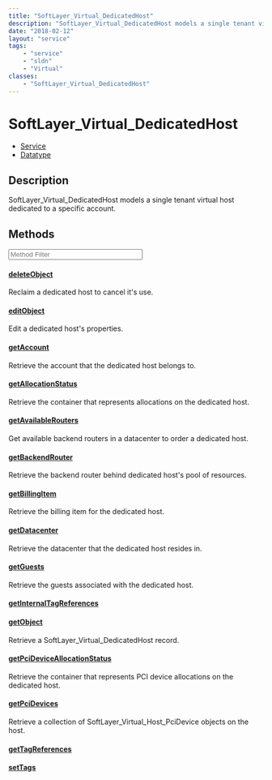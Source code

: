 ```yaml
---
title: "SoftLayer_Virtual_DedicatedHost"
description: "SoftLayer_Virtual_DedicatedHost models a single tenant virtual host dedicated to a specific account."
date: "2018-02-12"
layout: "service"
tags:
    - "service"
    - "sldn"
    - "Virtual"
classes:
    - "SoftLayer_Virtual_DedicatedHost"
---
```

# SoftLayer_Virtual_DedicatedHost
<div id='service-datatype'>
    <ul id='sldn-reference-tabs'>
    <li id='service'> <a href='/reference/services/SoftLayer_Virtual_DedicatedHost' >Service</a></li>    <li id='datatype'> <a href='/reference/datatypes/SoftLayer_Virtual_DedicatedHost' >Datatype</a></li>
    </ul>
</div>

## Description
SoftLayer_Virtual_DedicatedHost models a single tenant virtual host dedicated to a specific account. 



        
<div id="properties" class="content service-content">

## Methods

<div class="view-filters">
    <div class="clearfix">
        <div class="search-input-box">
            <input placeholder="Method Filter" onkeyup="titleSearch(inputId='edit-combine', divId='method-div', elementClass='method-row')" 
                type="text" id="edit-combine" value="" size="30" maxlength="128" class="form-text">
        </div>
    </div>
</div>

<div id="method-div">

<div class="method-row">

#### [deleteObject](/reference/services/SoftLayer_Virtual_DedicatedHost/deleteObject)
Reclaim a dedicated host to cancel it's use. 
</div>

<div class="method-row">

#### [editObject](/reference/services/SoftLayer_Virtual_DedicatedHost/editObject)
Edit a dedicated host's properties. 
</div>

<div class="method-row">

#### [getAccount](/reference/services/SoftLayer_Virtual_DedicatedHost/getAccount)
Retrieve the account that the dedicated host belongs to.
</div>

<div class="method-row">

#### [getAllocationStatus](/reference/services/SoftLayer_Virtual_DedicatedHost/getAllocationStatus)
Retrieve the container that represents allocations on the dedicated host.
</div>

<div class="method-row">

#### [getAvailableRouters](/reference/services/SoftLayer_Virtual_DedicatedHost/getAvailableRouters)
Get available backend routers in a datacenter to order a dedicated host. 
</div>

<div class="method-row">

#### [getBackendRouter](/reference/services/SoftLayer_Virtual_DedicatedHost/getBackendRouter)
Retrieve the backend router behind dedicated host's pool of resources.
</div>

<div class="method-row">

#### [getBillingItem](/reference/services/SoftLayer_Virtual_DedicatedHost/getBillingItem)
Retrieve the billing item for the dedicated host.
</div>

<div class="method-row">

#### [getDatacenter](/reference/services/SoftLayer_Virtual_DedicatedHost/getDatacenter)
Retrieve the datacenter that the dedicated host resides in.
</div>

<div class="method-row">

#### [getGuests](/reference/services/SoftLayer_Virtual_DedicatedHost/getGuests)
Retrieve the guests associated with the dedicated host.
</div>

<div class="method-row">

#### [getInternalTagReferences](/reference/services/SoftLayer_Virtual_DedicatedHost/getInternalTagReferences)

</div>

<div class="method-row">

#### [getObject](/reference/services/SoftLayer_Virtual_DedicatedHost/getObject)
Retrieve a SoftLayer_Virtual_DedicatedHost record.
</div>

<div class="method-row">

#### [getPciDeviceAllocationStatus](/reference/services/SoftLayer_Virtual_DedicatedHost/getPciDeviceAllocationStatus)
Retrieve the container that represents PCI device allocations on the dedicated host.
</div>

<div class="method-row">

#### [getPciDevices](/reference/services/SoftLayer_Virtual_DedicatedHost/getPciDevices)
Retrieve a collection of SoftLayer_Virtual_Host_PciDevice objects on the host.
</div>

<div class="method-row">

#### [getTagReferences](/reference/services/SoftLayer_Virtual_DedicatedHost/getTagReferences)

</div>

<div class="method-row">

#### [setTags](/reference/services/SoftLayer_Virtual_DedicatedHost/setTags)

</div>
</div>

</div>

